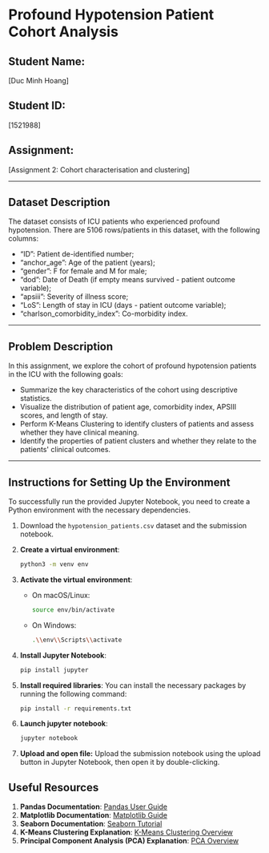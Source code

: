# Profound Hypotension Patient Cohort Analysis

## Student Name: 
[Duc Minh Hoang]
## Student ID:
[1521988]

## Assignment: 
[Assignment 2: Cohort characterisation and clustering]

---
## Dataset Description

The dataset consists of ICU patients who experienced profound hypotension. There are 5106 rows/patients in this dataset, with the following columns:
- “ID”: Patient de-identified number;
- “anchor_age”: Age of the patient (years);
- “gender”: F for female and M for male;
- “dod”: Date of Death (if empty means survived - patient outcome variable);
- “apsiii”: Severity of illness score;
- “LoS”: Length of stay in ICU (days - patient outcome variable);
- “charlson_comorbidity_index”: Co-morbidity index.

---
## Problem Description

In this assignment, we explore the cohort of profound hypotension patients in the ICU with the following goals:
- Summarize the key characteristics of the cohort using descriptive statistics.
- Visualize the distribution of patient age, comorbidity index, APSIII scores, and length of stay.
- Perform K-Means Clustering to identify clusters of patients and assess whether they have clinical meaning.
- Identify the properties of patient clusters and whether they relate to the patients' clinical outcomes.

---

## Instructions for Setting Up the Environment

To successfully run the provided Jupyter Notebook, you need to create a Python environment with the necessary dependencies.

1. Download the `hypotension_patients.csv` dataset and the submission notebook.
   
2. **Create a virtual environment**:
    ```bash
    python3 -m venv env
    ```

3. **Activate the virtual environment**:
   - On macOS/Linux:
     ```bash
     source env/bin/activate
     ```
   - On Windows:
     ```bash
     .\\env\\Scripts\\activate
     ```
4. **Install Jupyter Notebook**:
   ```bash
   pip install jupyter
   ```
6. **Install required libraries**:
   You can install the necessary packages by running the following command:
   ```bash
   pip install -r requirements.txt
   ```

7. **Launch jupyter notebook**:
    ```bash
   jupyter notebook
   ```
8. **Upload and open file:**
   Upload the submission notebook using the upload button in Jupyter Notebook, then open it by double-clicking.

## Useful Resources

1. **Pandas Documentation**: [Pandas User Guide](https://pandas.pydata.org/pandas-docs/stable/user_guide/index.html)
2. **Matplotlib Documentation**: [Matplotlib Guide](https://matplotlib.org/stable/users/index.html)
3. **Seaborn Documentation**: [Seaborn Tutorial](https://seaborn.pydata.org/tutorial.html)
4. **K-Means Clustering Explanation**: [K-Means Clustering Overview](https://scikit-learn.org/stable/modules/clustering.html#k-means)
5. **Principal Component Analysis (PCA) Explanation**: [PCA Overview](https://scikit-learn.org/stable/modules/decomposition.html#pca)
